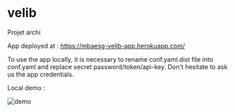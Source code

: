 # velib
Projet archi

App deployed at : https://mbaesg-velib-app.herokuapp.com/

To use the app locally, it is necessary to rename conf.yaml.dist file into conf.yaml and replace secret password/token/api-key.
Don't hesitate to ask us the app credentials.

Local demo :

![demo](https://github.com/Azzerty23/velib/tree/master/demo/demo.gif "Local demo")
